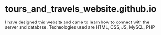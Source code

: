 # tours_and_travels_website.github.io
I have designed this website and came to learn how to connect with the server and database. Technologies used are HTML, CSS, JS, MySQL, PHP
